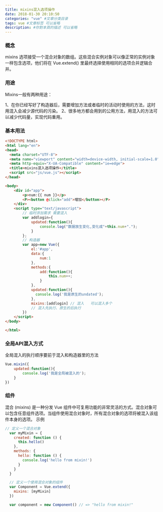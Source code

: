 ```yaml
---
title: mixins混入选项操作
date: 2018-01-30 20:10:50
categories: "vue" #文章分类目录
tags: vue #文章标签 可以省略
description: #你對本頁的描述 可以省略
---
```

### 概念
mixins 选项接受一个混合对象的数组。这些混合实例对象可以像正常的实例对象一样包含选项，他们将在 Vue.extend() 里最终选择使用相同的选项合并逻辑合并。

### 用途
Mixins一般有两种用途：

1、在你已经写好了构造器后，需要增加方法或者临时的活动时使用的方法，这时用混入会减少源代码的污染。
2、很多地方都会用到的公用方法，用混入的方法可以减少代码量，实现代码重用。

### 基本用法
```html
<!DOCTYPE html>
<html lang="en">
<head>
  <meta charset="UTF-8">
  <meta name="viewport" content="width=device-width, initial-scale=1.0">
  <meta http-equiv="X-UA-Compatible" content="ie=edge">
  <title>mixins混入选项操作</title>
  <script src="js/vue.js"></script>
</head>

<body>
    <div id="app">
        <p>num:{{ num }}</p>
        <P><button @click="add">增加</button></P>
    </div>
    <script type="text/javascript">
        // 临时添加需求 需要混入
        var addlogin={
            updated:function(){
                console.log("数据放生变化,变化成"+this.num+".");
            }
        };
        // 构造器
        var app=new Vue({
            el:'#app',
            data:{
                num:1
            },
            methods:{
                add:function(){
                    this.num++;
                }
            },
            updated:function(){
              console.log('我是原生的undated');
            },
            mixins:[addlogin] // 混入   可以混入多个
            // 混入先执行、原生的后执行
        })
    </script>
</body>

</html>
```
### 全局API混入方式
全局混入的执行顺序要前于混入和构造器里的方法
```js
Vue.mixin({
    updated:function(){
        console.log('我是全局被混入的');
    }
})
```
### 组件
混合 (mixins) 是一种分发 Vue 组件中可复用功能的非常灵活的方式。混合对象可以包含任意组件选项。当组件使用混合对象时，所有混合对象的选项将被混入该组件本身的选项。
示例
```js
// 定义一个混合对象
  var myMixin = {
    created: function () {
      this.hello()
    },
    methods: {
      hello: function () {
        console.log('hello from mixin!')
      }
    }
  }

  // 定义一个使用混合对象的组件
  var Component = Vue.extend({
    mixins: [myMixin]
  })

  var component = new Component() // => "hello from mixin!"
```
